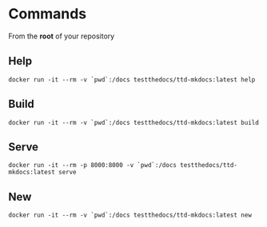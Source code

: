 
# Commands

From the **root** of your repository

## Help

``` console
docker run -it --rm -v `pwd`:/docs testthedocs/ttd-mkdocs:latest help
```

## Build

``` console
docker run -it --rm -v `pwd`:/docs testthedocs/ttd-mkdocs:latest build
```
## Serve

``` console
docker run -it --rm -p 8000:8000 -v `pwd`:/docs testthedocs/ttd-mkdocs:latest serve
```

## New

```console
docker run -it --rm -v `pwd`:/docs testthedocs/ttd-mkdocs:latest new
```
